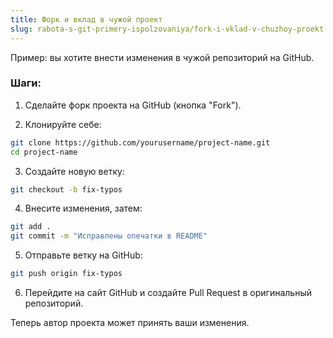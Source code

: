 ```yaml
---
title: Форк и вклад в чужой проект
slug: rabota-s-git-primery-ispolzovaniya/fork-i-vklad-v-chuzhoy-proekt
---
```


Пример: вы хотите внести изменения в чужой репозиторий на GitHub.

### Шаги:

1. Сделайте форк проекта на GitHub (кнопка "Fork").

2. Клонируйте себе:

```bash
git clone https://github.com/yourusername/project-name.git
cd project-name
```

3. Создайте новую ветку:

```bash
git checkout -b fix-typos
```

4. Внесите изменения, затем:

```bash
git add .
git commit -m "Исправлены опечатки в README"
```

5. Отправьте ветку на GitHub:

```bash
git push origin fix-typos
```

6. Перейдите на сайт GitHub и создайте Pull Request в оригинальный репозиторий.

Теперь автор проекта может принять ваши изменения.
